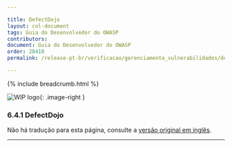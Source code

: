 ```yaml
---

title: DefectDojo
layout: col-document
tags: Guia do Desenvolvedor do OWASP
contributors:
document: Guia do Desenvolvedor do OWASP
order: 28410
permalink: /release-pt-br/verificacao/gerenciamento_vulnerabilidades/defectdojo/

---
```


{% include breadcrumb.html %}

<style type="text/css">
.image-right {
  height: 180px;
  display: block;
  margin-left: auto;
  margin-right: auto;
  float: right;
}
</style>

![WIP logo](../../../assets/images/dg_wip.png "Trabalho em andamento"){: .image-right }

### 6.4.1 DefectDojo

Não há tradução para esta página, consulte a [versão original em inglês][release080401].

----

[release080401]: https://github.com/OWASP/www-project-developer-guide/blob/main/draft/08-verification/04-vulnerability-management/01-defectdojo.md
